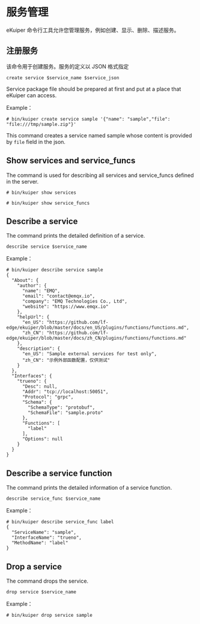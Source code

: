 # 服务管理

eKuiper 命令行工具允许您管理服务，例如创建、显示、删除、描述服务。

## 注册服务

该命令用于创建服务。服务的定义以 JSON 格式指定

```shell
create service $service_name $service_json
```

Service package file should be prepared at first and put at a place that eKuiper can access.

Example：

```shell
# bin/kuiper create service sample '{"name": "sample","file": "file:///tmp/sample.zip"}'
```

This command creates a service named sample whose content is provided by `file` field in the json. 


## Show services and service_funcs

The command is used for describing all services and service_funcs defined in the server.

```shell
# bin/kuiper show services
```

```shell
# bin/kuiper show service_funcs
```

## Describe a service

The command prints the detailed definition of a service.

```shell
describe service $service_name
```

Example：

```shell
# bin/kuiper describe service sample
{
  "About": {
    "author": {
      "name": "EMQ",
      "email": "contact@emqx.io",
      "company": "EMQ Technologies Co., Ltd",
      "website": "https://www.emqx.io"
    },
    "helpUrl": {
      "en_US": "https://github.com/lf-edge/ekuiper/blob/master/docs/en_US/plugins/functions/functions.md",
      "zh_CN": "https://github.com/lf-edge/ekuiper/blob/master/docs/zh_CN/plugins/functions/functions.md"
    },
    "description": {
      "en_US": "Sample external services for test only",
      "zh_CN": "示例外部函数配置，仅供测试"
    }
  },
  "Interfaces": {
    "trueno": {
      "Desc": null,
      "Addr": "tcp://localhost:50051",
      "Protocol": "grpc",
      "Schema": {
        "SchemaType": "protobuf",
        "SchemaFile": "sample.proto"
      },
      "Functions": [
        "label"
      ],
      "Options": null
    }
  }
}

```


## Describe a service function

The command prints the detailed information of a service function.

```shell
describe service_func $service_name
```

Example：

```shell
# bin/kuiper describe service_func label
{
  "ServiceName": "sample",
  "InterfaceName": "trueno",
  "MethodName": "label"
}
```


## Drop a service

The command drops the service.

```shell
drop service $service_name
```

Example：

```shell
# bin/kuiper drop service sample
```
